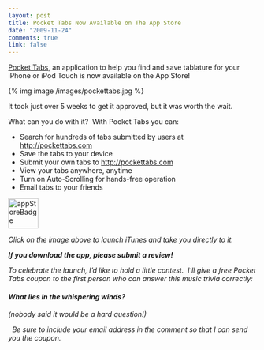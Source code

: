 ```yaml
--- 
layout: post
title: Pocket Tabs Now Available on The App Store
date: "2009-11-24"
comments: true
link: false
---
```

<a href="http://pockettabs.com">Pocket Tabs</a>, an application to help you find and save tablature for your iPhone or iPod Touch is now available on the App Store!

{% img image /images/pockettabs.jpg %}

It took just over 5 weeks to get it approved, but it was worth the wait.

What can you do with it?&#160; With Pocket Tabs you can:

- Search for hundreds of tabs submitted by users at <a href="http://pockettabs.com">http://pockettabs.com</a>
- Save the tabs to your device
- Submit your own tabs to <a href="http://pockettabs.com">http://pockettabs.com</a>
- View your tabs anywhere, anytime
- Turn on Auto-Scrolling for hands-free operation
- Email tabs to your friends

<a href="itms://itunes.apple.com/us/app/pocket-tabs/id337473125?mt=8">
<img src="/images/appStoreBadge_3.png" alt="appStoreBadge"  height="61"  />
</a> 

<em>Click on the image above to launch iTunes and take you directly to it.

<strong>If you download the app, please submit a review!</strong>

To celebrate the launch, I’d like to hold a little contest.&#160; I’ll give a free Pocket Tabs coupon to the first person who can answer this music trivia correctly:

<h4><em>What lies in the whispering winds?</em></h4>
(nobody said it would be a <em>hard</em> question!)

&#160; Be sure to include your email address in the comment so that I can send you the coupon.
